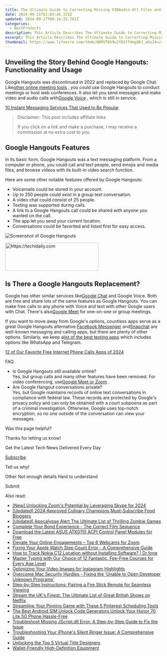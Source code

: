 ```yaml
---
title: The Ultimate Guide to Correcting Missing X3DAudio.dll Files and Restoring Functionality
date: 2024-09-21T01:03:45.372Z
updated: 2024-09-27T08:14:33.781Z
categories:
  - BestProducts
description: This Article Describes The Ultimate Guide to Correcting Missing X3DAudio.dll Files and Restoring Functionality
excerpt: This Article Describes The Ultimate Guide to Correcting Missing X3DAudio.dll Files and Restoring Functionality
thumbnail: https://www.lifewire.com/thmb/NRMST059u2YD2tTdmgQRJ_oOuJ4=/400x300/filters:no_upscale():max_bytes(150000):strip_icc():format(webp)/x3daudio-dll-error-message-cfd5ae9baeef469087d3776eadfe7f46.png
---
```


## Unveiling the Story Behind Google Hangouts: Functionality and Usage
 Google Hangouts was discontinued in 2022 and replaced by Google Chat. Like[other online meeting tools](https://www.lifewire.com/best-online-meeting-tools-2377233) , you could use Google Hangouts to conduct meetings or host web conferences. It also let you send messages and make video and audio calls with[Google Voice](https://www.lifewire.com/what-is-google-voice-1616888) , which is still in service.

[10 Instant Messaging Services That Used to Be Popular](https://www.lifewire.com/once-popular-old-instant-messaging-services-3486135)

>  Disclaimer: This post includes affiliate links
>
>  If you click on a link and make a purchase, I may receive a commission at no extra cost to you.
>

## Google Hangouts Features

 In its basic form, Google Hangouts was a text messaging platform. From a computer or phone, you could call and text people, send emojis and media files, and browse videos with its built-in video search function.

 Here are some other notable features offered by Google Hangouts:

* Voicemails could be stored in your account.
* Up to 250 people could exist in a group text conversation.
* A video chat could consist of 25 people.
* Texting was supported during calls.
* A link to a Google Hangouts call could be shared with anyone you wanted on the call.
* The app let you send your current location.
* Conversations could be favorited and listed first for easy access.

![Screenshot of Google Hangouts](https://www.lifewire.com/thmb/cJIiqK-nrvvPS18iwZ9_hDmK_aU=/1500x0/filters:no_upscale():max_bytes(150000):strip_icc():format(webp)/google-hangouts-5b40d83f46e0fb003743e320.PNG)

<!-- affiliate ads begin -->
<a href="https://aligracehair.sjv.io/c/5597632/2135413/19272" target="_top" id="2135413">
  <img src="//a.impactradius-go.com/display-ad/19272-2135413" border="0" alt="https://techidaily.com" width="300" height="90"/>
</a>
<img height="0" width="0" src="https://aligracehair.sjv.io/i/5597632/2135413/19272" style="position:absolute;visibility:hidden;" border="0" />
<!-- affiliate ads end -->

## Is There a Google Hangouts Replacement?

 Google has other similar services like[Google Chat](https://chat.google.com/) and Google Voice. Both are free and share lots of the same features as Google Hangouts. You can make free calls to any phone with Voice and text with other Google users with Chat. There's also[Google Meet](https://meet.google.com/) for one-on-one or group meetings.

 If you want to move away from Google's options, countless apps serve as a great Google Hangouts alternative.[Facebook Messenger](https://www.lifewire.com/facebook-messenger-4103719) and[Snapchat](https://www.lifewire.com/what-is-snapchat-3485908) are well-known messaging and calling apps, but there are plenty of other options. Similarly, we keep a[list of the best texting apps](https://www.lifewire.com/best-mobile-messaging-apps-2654839) which includes options like WhatsApp and Telegram.

[12 of Our Favorite Free Internet Phone Calls Apps of 2024](https://www.lifewire.com/free-internet-phone-calls-1356646)

 FAQ

* Is Google Hangouts still available online?  
 Yes, but group calls and many other features have been removed. For video conferencing, use[Google Meet or Zoom](https://www.lifewire.com/see-what-sets-these-video-conferencing-apps-apart-5077639) .
* Are Google Hangout conversations private?  
 Yes, but Google maintains records of online text conversations in compliance with federal law. These records are protected by Google's privacy policy and can only be obtained with a court subpoena as part of a criminal investigation. Otherwise, Google uses top-notch encryption, so no one outside of the conversation can view your messages.

Was this page helpful?

Thanks for letting us know!

 Get the Latest Tech News Delivered Every Day

[Subscribe](https://www.lifewire.com/#)

Tell us why!

 Other  Not enough details  Hard to understand

 Submit

<ins class="adsbygoogle"
     style="display:block"
     data-ad-format="autorelaxed"
     data-ad-client="ca-pub-7571918770474297"
     data-ad-slot="1223367746"></ins>

<ins class="adsbygoogle"
     style="display:block"
     data-ad-client="ca-pub-7571918770474297"
     data-ad-slot="8358498916"
     data-ad-format="auto"
     data-full-width-responsive="true"></ins>

<span class="atpl-alsoreadstyle">Also read:</span>
<div><ul>
<li><a href="https://fox-links.techidaily.com/new-unlocking-zooms-potential-by-leveraging-skype-for-2024/"><u>[New] Unlocking Zoom's Potential by Leveraging Skype for 2024</u></a></li>
<li><a href="https://facebook-video-footage.techidaily.com/updated-2024-approved-culinary-champions-must-subscribe-food-bloggers/"><u>[Updated] 2024 Approved Culinary Champions Must-Subscribe Food Bloggers</u></a></li>
<li><a href="https://desktop-recording.techidaily.com/updated-apocalypse-alert-the-ultimate-list-of-thrilling-zombie-games/"><u>[Updated] Apocalypse Alert The Ultimate List of Thrilling Zombie Games</u></a></li>
<li><a href="https://technical-tips.techidaily.com/complete-your-bond-experience-the-correct-film-sequence/"><u>Complete Your Bond Experience - The Correct Film Sequence</u></a></li>
<li><a href="https://hardware-help.techidaily.com/download-the-latest-asus-atk0110-acpi-control-panel-modules-for-free/"><u>Download the Latest ASUS ATK0110 ACPI Control Panel Modules for Free</u></a></li>
<li><a href="https://extra-tips.techidaily.com/elevate-your-online-engagements-top-6-webcams-for-zoom/"><u>Elevate Your Online Engagements – Top 6 Webcams for Zoom</u></a></li>
<li><a href="https://technical-tips.techidaily.com/fixing-your-apple-watch-step-count-error-a-comprehensive-guide/"><u>Fixing Your Apple Watch Step Count Error - A Comprehensive Guide</u></a></li>
<li><a href="https://android-location-track.techidaily.com/how-to-track-nokia-c12-location-without-installing-software-drfone-by-drfone-virtual-android/"><u>How to Track Nokia C12 Location without Installing Software? | Dr.fone</u></a></li>
<li><a href="https://technical-tips.techidaily.com/master-typing-with-our-choice-of-12-fantastic-fee-free-courses-for-every-age-level/"><u>Master Typing with Our Choice of 12 Fantastic, Fee-Free Courses for Every Age Level</u></a></li>
<li><a href="https://instagram-video-recordings.techidaily.com/optimizing-your-video-images-for-instagram-highlights/"><u>Optimizing Your Video Images for Instagram Highlights</u></a></li>
<li><a href="https://technical-tips.techidaily.com/overcome-mac-security-hurdles-fixing-the-unable-to-open-developer-unknown-programs/"><u>Overcome Mac Security Hurdles - Fixing the 'Unable to Open Developer Unknown Programs'</u></a></li>
<li><a href="https://technical-tips.techidaily.com/step-by-step-instructions-pairing-a-fire-stick-remote-for-seamless-viewing/"><u>Step-by-Step Instructions: Pairing a Fire Stick Remote for Seamless Viewing</u></a></li>
<li><a href="https://technical-tips.techidaily.com/stream-the-uks-finest-the-ultimate-list-of-great-british-shows-on-netflix/"><u>Stream the UK's Finest: The Ultimate List of Great British Shows on Netflix</u></a></li>
<li><a href="https://technical-tips.techidaily.com/streamline-your-pinning-game-with-these-5-pinterest-scheduling-tools/"><u>Streamline Your Pinning Game with These 5 Pinterest Scheduling Tools</u></a></li>
<li><a href="https://sim-unlock.techidaily.com/the-best-android-sim-unlock-code-generators-unlock-your-honor-70-lite-5g-phone-hassle-free-by-drfone-android/"><u>The Best Android SIM Unlock Code Generators Unlock Your Honor 70 Lite 5G Phone Hassle-Free</u></a></li>
<li><a href="https://technical-tips.techidaily.com/troubleshoot-missing-jscriptdll-error-a-step-by-step-guide-to-fix-the-issue/"><u>Troubleshoot Missing JScript.dll Error: A Step-by-Step Guide to Fix the Issue</u></a></li>
<li><a href="https://technical-tips.techidaily.com/troubleshooting-your-iphones-silent-ringer-issue-a-comprehensive-guide/"><u>Troubleshooting Your iPhone's Silent Ringer Issue: A Comprehensive Guide</u></a></li>
<li><a href="https://extra-information.techidaily.com/unlocking-the-top-5-virtual-title-designers/"><u>Unlocking the Top 5 Virtual Title Designers</u></a></li>
<li><a href="https://extra-resources.techidaily.com/wallet-friendly-high-definition-equipment/"><u>Wallet-Friendly High-Definition Equipment</u></a></li>
</ul></div>

